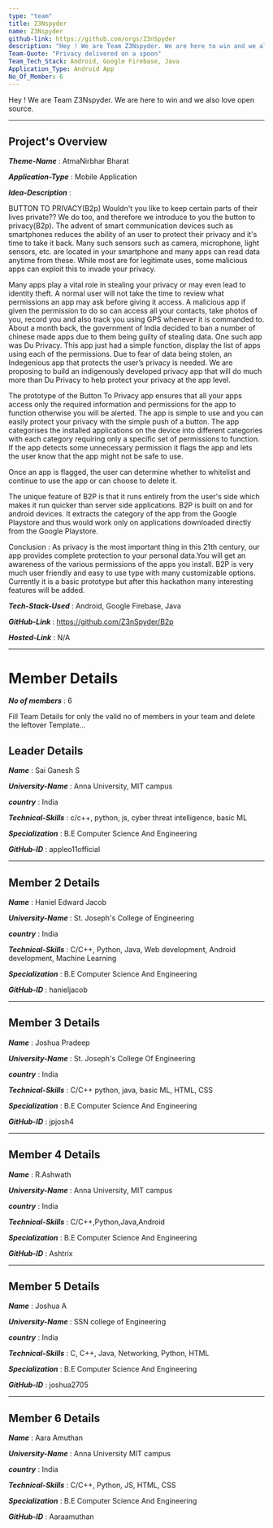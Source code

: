 ```yaml
---
type: "team"                   
title: Z3Nspyder
name: Z3Nspyder
github-link: https://github.com/orgs/Z3nSpyder
description: "Hey ! We are Team Z3Nspyder. We are here to win and we also love open source."
Team-Quote: "Privacy delivered on a spoon"
Team_Tech_Stack: Android, Google Firebase, Java
Application_Type: Android App
No_Of_Member: 6
---
```


Hey ! We are Team Z3Nspyder. We are here to win and we also love open source.

---

## Project's Overview

_**Theme-Name**_ : AtmaNirbhar Bharat

_**Application-Type**_ :   Mobile Application

_**Idea-Description**_ :             

BUTTON TO PRIVACY(B2p)
Wouldn't you like to keep certain parts of their lives private?? We do too, and therefore we introduce to you the button to privacy(B2p). The advent of smart communication devices such as smartphones reduces the ability of an user to protect their privacy and it's time to take it back. Many such sensors such as camera, microphone, light sensors, etc. are located in your smartphone and many apps can read data anytime from these. While most are for legitimate uses, some malicious apps can exploit this to invade your privacy.

Many apps play a vital role in stealing your privacy or may even lead to identity theft. A normal user will not take the time to review what permissions an app may ask before giving it access. A malicious app if given the permission to do so can access all your contacts, take photos of you, record you and also track you using GPS whenever it is commanded to. About a month back, the government of India decided to ban a number of chinese made apps due to them being guilty of stealing data. One such app was Du Privacy. This app just had a simple function, display the list of apps using each of the permissions. Due to fear of data being stolen, an Indegenious app that protects the user’s privacy is needed. We are proposing to build an indigenously developed privacy app that will do much more than Du Privacy to help protect your privacy at the app level. 

The prototype of the Button To Privacy app ensures that all your apps access only the required information and permissions for the app to function otherwise you will be alerted. The app is simple to use and you can easily protect your privacy with the simple push of a button. The app categorises the installed applications on the device into different categories with each category requiring only a specific set of permissions to function. If the app detects some unnecessary permission it flags the app and lets the user know that the app might not be safe to use. 

Once an app is flagged, the user can determine whether to whitelist and continue to use the app or can choose to delete it.

The unique feature of B2P is that it runs entirely from the user's side which makes it run quicker than server side applications. B2P is built on and for android devices. It extracts the category of the app from the Google Playstore and thus would work only on applications downloaded directly from the Google Playstore.

Conclusion :
	As privacy is the most important thing in this 21th century, our app provides complete protection to your personal data.You will get an awareness of the various permissions of the apps you install. B2P is very much user friendly and easy to use type with many customizable options. Currently it is a basic prototype but after this hackathon many interesting features will be added. 
	

_**Tech-Stack-Used**_ :   Android, Google Firebase, Java

_**GitHub-Link**_ :   https://github.com/Z3nSpyder/B2p

_**Hosted-Link**_ :    N/A

---

# Member Details

_**No of members**_ : 6

Fill Team Details for only the valid no of members in your team and delete the leftover Template...

## Leader Details

_**Name**_ : Sai Ganesh S

_**University-Name**_ : Anna University, MIT campus 

_**country**_ : India
 
_**Technical-Skills**_ : c/c++, python, js, cyber threat intelligence, basic ML

_**Specialization**_ : B.E Computer Science And Engineering

_**GitHub-ID**_ : appleo11official  

---

## Member 2 Details

_**Name**_ :  Haniel Edward Jacob

_**University-Name**_ : St. Joseph's College of Engineering 

_**country**_ : India
 
_**Technical-Skills**_ : C/C++,  Python, Java, Web development, Android development, Machine Learning

_**Specialization**_ : B.E Computer Science And Engineering

_**GitHub-ID**_ : hanieljacob   

---

## Member 3 Details

_**Name**_ : Joshua Pradeep 

_**University-Name**_ :  St. Joseph's College Of Engineering 

_**country**_ : India
 
_**Technical-Skills**_ : C/C++   python, java, basic ML, HTML, CSS

_**Specialization**_ : B.E Computer Science And Engineering

_**GitHub-ID**_ : jpjosh4   

---

## Member 4 Details

_**Name**_ : R.Ashwath

_**University-Name**_ : Anna University, MIT campus 

_**country**_ : India
 
_**Technical-Skills**_ :  C/C++,Python,Java,Android

_**Specialization**_ :  B.E Computer Science And Engineering

_**GitHub-ID**_ :  Ashtrix  

---

## Member 5 Details

_**Name**_ : Joshua A

_**University-Name**_ : SSN college of Engineering 

_**country**_ : India
 
_**Technical-Skills**_ : C, C++, Java, Networking, Python, HTML

_**Specialization**_ : B.E Computer Science And Engineering

_**GitHub-ID**_ : joshua2705  

---

## Member 6 Details

_**Name**_ : Aara Amuthan

_**University-Name**_ : Anna University MIT campus 

_**country**_ : India
 
_**Technical-Skills**_ : C/C++, Python, JS, HTML, CSS

_**Specialization**_ : B.E Computer Science And Engineering

_**GitHub-ID**_ : Aaraamuthan  

